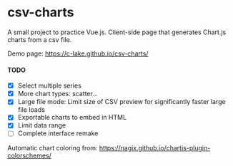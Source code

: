# csv-charts
A small project to practice Vue.js.
Client-side page that generates Chart.js charts from a csv file.

Demo page: https://c-lake.github.io/csv-charts/

#### TODO
- [x] Select multiple series
- [x] More chart types: scatter...
- [x] Large file mode: Limit size of CSV preview for significantly faster large file loads
- [x] Exportable charts to embed in HTML
- [x] Limit data range
- [ ] Complete interface remake

Automatic chart coloring from: https://nagix.github.io/chartjs-plugin-colorschemes/